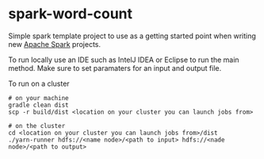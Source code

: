 spark-word-count
================

Simple spark template project to use as a getting started point when writing new [Apache Spark](https://spark.apache.org/) projects.



To run locally use an IDE such as IntelJ IDEA or Eclipse to run the main method.  Make sure to set paramaters for an input and output file.

To run on a cluster
```
# on your machine
gradle clean dist
scp -r build/dist <location on your cluster you can launch jobs from>

# on the cluster
cd <location on your cluster you can launch jobs from>/dist
./yarn-runner hdfs://<name node>/<path to input> hdfs://<nade node>/<path to output>
```

